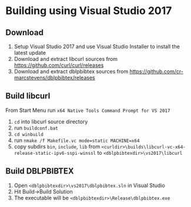 # Building using Visual Studio 2017

## Download

1. Setup Visual Studio 2017 and use Visual Studio Installer to install the latest update
2. Download and extract libcurl sources from https://github.com/curl/curl/releases
3. Download and extract dblpbibtex sources from https://github.com/cr-marcstevens/dblpbibtex/releases

## Build libcurl

From Start Menu run `x64 Native Tools Command Prompt for VS 2017`

1. `cd` into libcurl source directory
2. run `buildconf.bat`
3. `cd winbuild`
4. run `nmake /f Makefile.vc mode=static MACHINE=x64`
5. copy subdirs `bin`, `include`, `lib` from `<curldir>\builds\libcurl-vc-x64-release-static-ipv6-sspi-winssl` to `<dblpbibtexdir>\vs2017\libcurl`

## Build DBLPBIBTEX

1. Open `<dblpbibtexdir>\vs2017\dblpbibtex.sln` in Visual Studio
2. Hit Build->Build Solution
3. The executable will be `<dblpbibtexdir>\Release\dblpbibtex.exe`
